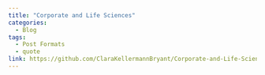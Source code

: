 ```yaml
---
title: "Corporate and Life Sciences"
categories:
  - Blog
tags:
  - Post Formats
  - quote
link: https://github.com/ClaraKellermannBryant/Corporate-and-Life-Sciences-Environment
---
```

